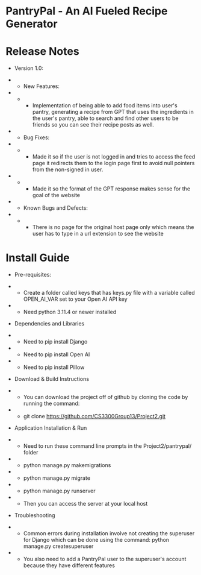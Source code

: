 # PantryPal - An AI Fueled Recipe Generator


# Release Notes

- Version 1.0:
- - New Features:
- - - Implementation of being able to add food items into user's pantry, generating a recipe from GPT that uses the ingredients in the user's pantry, able to search and find other users to be friends so you can see their recipe posts as well.


- - Bug Fixes:
- - - Made it so if the user is not logged in and tries to access the feed page it redirects them to the login page first to avoid null pointers from the non-signed in user.
- - - Made it so the format of the GPT response makes sense for the goal of the website


- - Known Bugs and Defects:
- - - There is no page for the original host page only which means the user has to type in a url extension to see the website


# Install Guide

- Pre-requisites: 
- - Create a folder called keys that has keys.py file with a variable called OPEN_AI_VAR set to your Open AI API key
- - Need python 3.11.4 or newer installed


- Dependencies and Libraries
- - Need to pip install Django
- - Need to pip install Open AI
- - Need to pip install Pillow


- Download & Build Instructions
- - You can download the project off of github by cloning the code by running the command: 
- - git clone https://github.com/CS3300Group13/Project2.git


- Application Installation & Run
- - Need to run these command line prompts in the Project2/pantrypal/ folder
- - python manage.py makemigrations
- - python manage.py migrate
- - python manage.py runserver
- - Then you can access the server at your local host


- Troubleshooting
- - Common errors during installation involve not creating the superuser for Django which can be done using the command: python manage.py createsuperuser
- - You also need to add a PantryPal user to the superuser's account because they have different features
